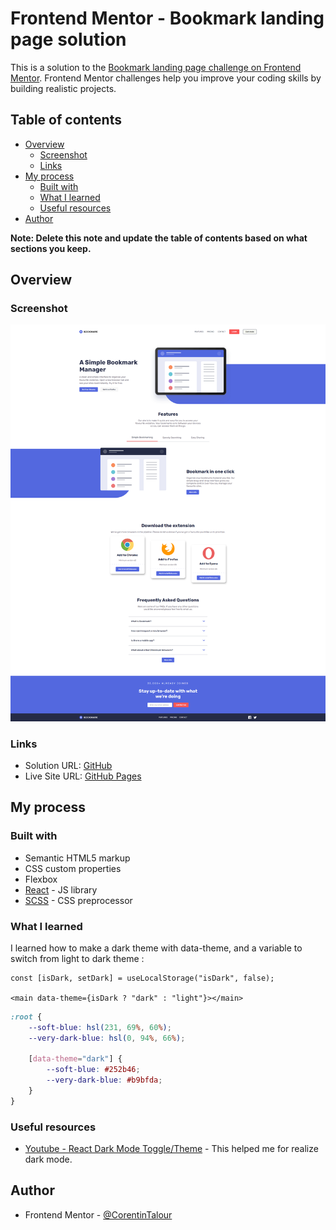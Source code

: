 # Frontend Mentor - Bookmark landing page solution

This is a solution to
the [Bookmark landing page challenge on Frontend Mentor](https://www.frontendmentor.io/challenges/bookmark-landing-page-5d0b588a9edda32581d29158).
Frontend Mentor challenges help you improve your coding skills by building realistic projects.

## Table of contents

- [Overview](#overview)
    - [Screenshot](#screenshot)
    - [Links](#links)
- [My process](#my-process)
    - [Built with](#built-with)
    - [What I learned](#what-i-learned)
    - [Useful resources](#useful-resources)
- [Author](#author)

**Note: Delete this note and update the table of contents based on what sections you keep.**

## Overview

### Screenshot

![](./src/assets/Screenshot_Bookmark_landing_page.png)

### Links

- Solution URL: [GitHub](https://github.com/CorentinTalour/Bookmark_landing_page)
- Live Site URL: [GitHub Pages](https://corentintalour.github.io/Bookmark_landing_page/)

## My process

### Built with

- Semantic HTML5 markup
- CSS custom properties
- Flexbox
- [React](https://reactjs.org/) - JS library
- [SCSS](https://sass-lang.com/) - CSS preprocessor

### What I learned

I learned how to make a dark theme with data-theme, and a variable to switch from light to dark theme :

```JS
const [isDark, setDark] = useLocalStorage("isDark", false);

<main data-theme={isDark ? "dark" : "light"}></main>
```

```css
:root {
    --soft-blue: hsl(231, 69%, 60%);
    --very-dark-blue: hsl(0, 94%, 66%);

    [data-theme="dark"] {
        --soft-blue: #252b46;
        --very-dark-blue: #b9bfda;
    }
}
```

### Useful resources

- [Youtube - React Dark Mode Toggle/Theme](https://www.youtube.com/watch?v=sy-rRtT84CQ) - This helped me for realize
  dark mode.

## Author

- Frontend Mentor - [@CorentinTalour](https://www.frontendmentor.io/profile/CorentinTalour)
